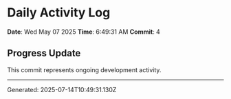 # Daily Activity Log

**Date**: Wed May 07 2025
**Time**: 6:49:31 AM
**Commit**: 4

## Progress Update

This commit represents ongoing development activity.

---
Generated: 2025-07-14T10:49:31.130Z

